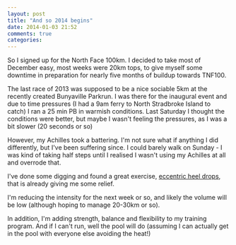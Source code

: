 ```yaml
---
layout: post
title: "And so 2014 begins"
date: 2014-01-03 21:52
comments: true
categories: 
---
```

So I signed up for the North Face 100km. I decided to take most of December easy, most weeks were 20km
tops, to give myself some downtime in preparation for nearly five months of buildup towards TNF100. 

The last race of 2013 was supposed to be a nice sociable 5km at the recently created Bunyaville Parkrun.
I was there for the inaugural event and due to time pressures (I had a 9am ferry to North Stradbroke 
Island to catch) I ran a 25 min PB in warmish conditions. Last Saturday I thought the conditions were
better, but maybe I wasn't feeling the pressures, as I was a bit slower (20 seconds or so)

However, my Achilles took a battering. I'm not sure what if anything I did differently, but I've been
suffering since. I could barely walk on Sunday - I was kind of taking half steps until I realised I
wasn't using my Achilles at all and overrode that. 

I've done some digging and found a great exercise, [eccentric heel drops](http://runnersconnect.net/running-injury-prevention/achilles-tendonitis-and-insertional-achilles-tendinopathy-in-runners/), that is already giving me some relief. 

I'm reducing the intensity for the next week or so, and likely the volume will be low (although hoping to 
manage 20-30km or so).

In addition, I'm adding strength, balance and flexibility to my training program. And if I can't run,
well the pool will do (assuming I can actually get in the pool with everyone else avoiding the heat!)
